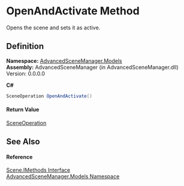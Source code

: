 # OpenAndActivate Method


Opens the scene and sets it as active.



## Definition
**Namespace:** <a href="N_AdvancedSceneManager_Models">AdvancedSceneManager.Models</a>  
**Assembly:** AdvancedSceneManager (in AdvancedSceneManager.dll) Version: 0.0.0.0

**C#**
``` C#
SceneOperation OpenAndActivate()
```



#### Return Value
<a href="T_AdvancedSceneManager_Core_SceneOperation">SceneOperation</a>

## See Also


#### Reference
<a href="T_AdvancedSceneManager_Models_Scene_IMethods">Scene.IMethods Interface</a>  
<a href="N_AdvancedSceneManager_Models">AdvancedSceneManager.Models Namespace</a>  
